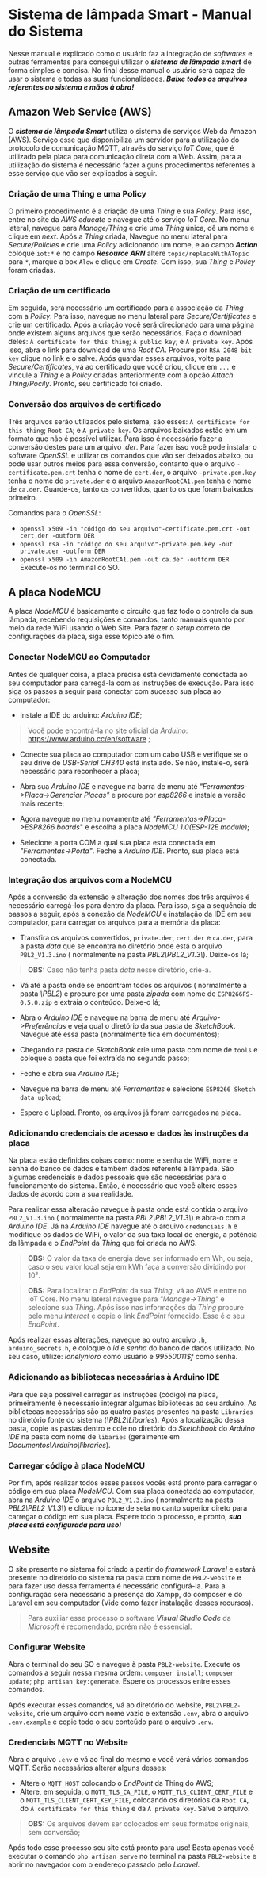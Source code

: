 ﻿# Sistema de lâmpada Smart  - Manual do Sistema

Nesse manual é explicado como o usuário faz a integração de *softwares* e outras ferramentas para consegui utilizar o ***sistema de lâmpada smart*** de forma simples e concisa. No final desse manual o usuário será capaz de usar o sistema e todas as suas funcionalidades. ***Baixe todos os arquivos referentes ao sistema e mãos à obra!***

## Amazon Web Service (AWS)
O ***sistema de lâmpada Smart*** utiliza o sistema de serviços Web da Amazon (AWS). Serviço esse que disponibiliza um servidor para a utilização do protocolo de comunicação MQTT, através do serviço *IoT Core*, que é utilizado pela placa para comunicação direta com a Web.
Assim, para a utilização do sistema é necessário fazer alguns procedimentos referentes à esse serviço que vão ser explicados à seguir.

###  Criação de uma Thing e uma Policy
O primeiro procedimento é a criação de uma *Thing* e sua *Policy*. Para isso, entre no site da *AWS educate*  e navegue até o serviço *IoT Core*. No menu lateral, navegue para *Manage/Thing* e crie uma *Thing* única, dê um nome e clique em *next*. Após a *Thing* criada, Navegue no menu lateral para *Secure/Policies* e crie uma *Policy*  adicionando um nome, e ao campo ***Action***  coloque ``iot:*`` e no campo ***Resource ARN*** altere  ``topic/replaceWithATopic`` para ``*``, marque a box ``Alow`` e clique em *Create*. Com isso, sua *Thing* e *Policy* foram criadas.

### Criação de um certificado
Em seguida, será necessário um certificado para a associação da *Thing* com a *Policy*. Para isso, navegue no menu lateral para *Secure/Certificates* e crie um certificado. Após a criação você será direcionado para uma página onde existem alguns arquivos que serão necessários. Faça o download deles: ``A certificate for this thing``; ``A public key``; e ``A private key``. Após isso, abra o link para download de uma *Root CA*. Procure por ``RSA 2048 bit key`` clique no link e o salve. Após guardar esses arquivos, volte para *Secure/Certificates*, vá ao certificado que você criou, clique em ``...`` e vincule a *Thing* e a *Policy* criadas anteriormente com a opção *Attach Thing/Pocily*. Pronto, seu certificado foi criado.

### Conversão dos arquivos de certificado
Três arquivos serão utilizados pelo sistema, são esses: ``A certificate for this thing``; ``Root CA``;  e ``A private key``. Os arquivos baixados estão em um formato que não é possível utilizar. Para isso é necessário fazer a conversão destes para um arquivo *.der*. Para fazer isso você pode instalar o software *OpenSSL* e utilizar os comandos que vão ser deixados abaixo, ou pode usar outros meios para essa conversão, contanto que o arquivo ``-certificate.pem.crt`` tenha o nome de ``cert.der``, o arquivo ``-private.pem.key`` tenha o nome de ``private.der`` e o arquivo ``AmazonRootCA1.pem`` tenha o nome de ``ca.der``. Guarde-os, tanto os convertidos, quanto os que foram baixados primeiro.

Comandos para o *OpenSSL*:
- ``openssl x509 -in "código do seu arquivo"-certificate.pem.crt -out cert.der -outform DER``
- ``openssl rsa -in "código do seu arquivo"-private.pem.key -out private.der -outform DER``
- ``openssl x509 -in AmazonRootCA1.pem -out ca.der -outform DER``
Execute-os no terminal do SO.

## A placa NodeMCU
A placa *NodeMCU* é basicamente o circuito que faz todo o controle da sua lâmpada, recebendo requisições e comandos, tanto manuais quanto por meio da rede WiFi usando o Web Site. Para fazer o *setup* correto de configurações da placa, siga esse tópico até o fim.

### Conectar NodeMCU ao Computador
Antes de qualquer coisa, a placa precisa está devidamente conectada ao seu computador para carregá-la com as instruções de execução. Para isso siga os passos a seguir para conectar com sucesso sua placa ao computador:

- Instale a IDE do arduino: *Arduino IDE*;
> Você pode encontrá-la no site oficial da *Arduino*: https://www.arduino.cc/en/software ;

- Conecte sua placa ao computador com um cabo USB e verifique se o seu drive de *USB-Serial CH340* está instalado. Se não, instale-o, será necessário para reconhecer a placa;

 - Abra sua *Arduino IDE*  e navegue na barra de menu até *"Ferramentas->Placa->Gerenciar Placas"* e procure por *esp8266* e instale a versão mais recente;

- Agora navegue no menu novamente até *"Ferramentas->Placa->ESP8266 boards*" e escolha a placa *NodeMCU 1.0(ESP-12E module)*;

- Selecione a porta COM a qual sua placa está conectada em *"Ferramentas->Porta"*. Feche a *Arduino IDE*. Pronto, sua placa está conectada.

###  Integração dos arquivos com a NodeMCU
Após a conversão da extensão e alteração dos nomes dos três arquivos é necessário carregá-los para dentro da placa. Para isso, siga a sequência de passos a seguir, após a conexão da *NodeMCU* e instalação da IDE em seu computador, para carregar os arquivos para a memória da placa:

- Transfira os arquivos convertidos, ``private.der``, ``cert.der`` e ``ca.der``, para a pasta *data* que se encontra no diretório onde está o arquivo ``PBL2_V1.3.ino``  ( normalmente na pasta *PBL2\PBL2_V1.3\\*). Deixe-os lá;
>**OBS:** Caso não tenha pasta *data* nesse diretório, crie-a.

- Vá até a pasta onde se encontram todos os arquivos ( normalmente a pasta *\PBL2*) e procure por uma pasta *zipada* com nome de ``ESP8266FS-0.5.0.zip`` e extraia o conteúdo. Deixe-o lá;

- Abra o *Arduino IDE* e navegue na barra de menu até *Arquivo->Preferências* e veja qual o diretório da sua pasta de *SketchBook*. Navegue até essa pasta (normalmente fica em documentos);

- Chegando na pasta de *SketchBook* crie uma pasta com nome de ``tools`` e coloque a pasta que foi extraída no segundo passo;

- Feche e abra sua *Arduino IDE*;

- Navegue na barra de menu até *Ferramentas* e selecione ``ESP8266 Sketch data upload``;

- Espere o Upload. Pronto, os arquivos já foram carregados na placa.

###  Adicionando credenciais de acesso e dados às instruções da placa
Na placa estão definidas coisas como: nome e senha de WiFi, nome e senha do banco de dados e também dados referente à lâmpada. São algumas credenciais e dados pessoais que são necessárias para o funcionamento do sistema. Então, é necessário que você altere esses dados de acordo com a sua realidade.

Para realizar essa alteração navegue à pasta onde está contida o arquivo ``PBL2_V1.3.ino`` ( normalmente na pasta *PBL2\PBL2_V1.3\\*) e abra-o com a *Arduino IDE*. Já na *Arduino IDE* navegue até o arquivo ``credenciais.h`` e modifique os dados de WiFi, o valor da sua taxa local de energia, a potência da lâmpada e o *EndPoint* da *Thing* que foi criada no AWS.
> **OBS:** O valor da taxa de energia deve ser informado em Wh, ou seja, caso o seu valor local seja em kWh faça a conversão dividindo por 10³.

> **OBS:** Para localizar o *EndPoint* da sua *Thing*, vá ao AWS e entre no IoT Core. No menu lateral navegue para *"Manage->Thing"* e selecione sua *Thing*. Após isso nas informações da *Thing* procure pelo menu *Interact* e copie o link *EndPoint* fornecido. Esse é o seu *EndPoint*.

Após realizar essas alterações, navegue ao outro arquivo ``.h``, ``arduino_secrets.h``, e coloque o *id* e *senha* do banco de dados utilizado. No seu caso, utilize: *lonelynioro* como usuário e *99550011$f* como senha.

### Adicionando as bibliotecas necessárias à Arduino IDE

Para que seja possível carregar as instruções (código) na placa, primeiramente é necessário integrar algumas bibliotecas ao seu arduino. As bibliotecas necessárias são as quatro pastas presentes na pasta ``Libraries`` no diretório fonte do sistema (*\PBL2\Libaries*). Após a localização dessa pasta, copie as pastas dentro e cole no diretório do *Sketchbook* do *Arduino IDE* na pasta com nome de ``libaries`` (geralmente em *Documentos\Arduino\libraries*).

### Carregar código à placa NodeMCU
Por fim, após realizar todos esses passos vocês está pronto para carregar o código em sua placa *NodeMCU*. Com sua placa conectada ao computador, abra na *Arduino IDE* o arquivo ``PBL2_V1.3.ino`` ( normalmente na pasta *PBL2\PBL2_V1.3\\*)  e clique no ícone de seta no canto superior direto para carregar o código em sua placa. Espere todo o processo, e pronto, ***sua placa está configurada para uso!***

## Website
O site presente no sistema foi criado a partir do *framework Laravel* e estará presente no diretório do sistema na pasta com nome de ``PBL2-website`` e para fazer uso dessa ferramenta é necessário configurá-la. Para a configuração será necessário a presença do Xampp, do composer e do Laravel em seu computador (Vide como fazer instalação desses recursos).
>Para auxiliar esse processo o software ***Visual Studio Code*** da *Microsoft* é recomendado, porém não é essencial.

### Configurar Website
Abra o terminal do seu SO e navegue à pasta ``PBL2-website``. Execute os comandos a seguir nessa mesma ordem: ``composer install``; ``composer update``; ``php artisan key:generate``. Espere os processos entre esses comandos.

Após executar esses comandos, vá ao diretório do website, ``PBL2\PBL2-website``, crie um arquivo com nome vazio e extensão ``.env``, abra o arquivo ``.env.example`` e copie todo o seu conteúdo para o arquivo ``.env``.

### Credenciais MQTT no Website
Abra o arquivo ``.env`` e vá ao final do mesmo e você verá  vários comandos MQTT.  Serão necessários alterar alguns desses:
- Altere o ``MQTT_HOST`` colocando o *EndPoint* da Thing do AWS;
- Altere, em seguida, o ``MQTT_TLS_CA_FILE``,  o ``MQTT_TLS_CLIENT_CERT_FILE`` e o ``MQTT_TLS_CLIENT_CERT_KEY_FILE``, colocando os diretórios da ``Root CA``, do ``A certificate for this thing`` e da ``A private key``. Salve o arquivo.
> **OBS:** Os arquivos devem ser colocados em seus formatos originais, sem conversão;

Após todo esse processo seu site está pronto para uso! Basta apenas você executar o comando ``php artisan serve`` no terminal na pasta ``PBL2-website`` e abrir no navegador com o endereço passado pelo *Laravel*.
